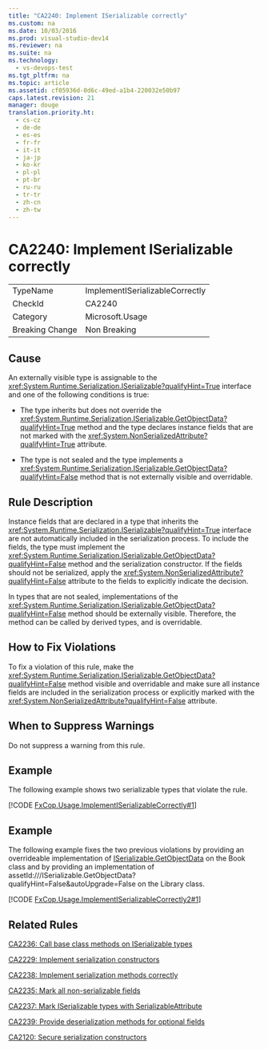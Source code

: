 ```yaml
---
title: "CA2240: Implement ISerializable correctly"
ms.custom: na
ms.date: 10/03/2016
ms.prod: visual-studio-dev14
ms.reviewer: na
ms.suite: na
ms.technology: 
  - vs-devops-test
ms.tgt_pltfrm: na
ms.topic: article
ms.assetid: cf05936d-0d6c-49ed-a1b4-220032e50b97
caps.latest.revision: 21
manager: douge
translation.priority.ht: 
  - cs-cz
  - de-de
  - es-es
  - fr-fr
  - it-it
  - ja-jp
  - ko-kr
  - pl-pl
  - pt-br
  - ru-ru
  - tr-tr
  - zh-cn
  - zh-tw
---
```

# CA2240: Implement ISerializable correctly
|||  
|-|-|  
|TypeName|ImplementISerializableCorrectly|  
|CheckId|CA2240|  
|Category|Microsoft.Usage|  
|Breaking Change|Non Breaking|  
  
## Cause  
 An externally visible type is assignable to the <xref:System.Runtime.Serialization.ISerializable?qualifyHint=True> interface and one of the following conditions is true:  
  
-   The type inherits but does not override the <xref:System.Runtime.Serialization.ISerializable.GetObjectData?qualifyHint=True> method and the type declares instance fields that are not marked with the <xref:System.NonSerializedAttribute?qualifyHint=True> attribute.  
  
-   The type is not sealed and the type implements a <xref:System.Runtime.Serialization.ISerializable.GetObjectData?qualifyHint=False> method that is not externally visible and overridable.  
  
## Rule Description  
 Instance fields that are declared in a type that inherits the <xref:System.Runtime.Serialization.ISerializable?qualifyHint=True> interface are not automatically included in the serialization process. To include the fields, the type must implement the <xref:System.Runtime.Serialization.ISerializable.GetObjectData?qualifyHint=False> method and the serialization constructor. If the fields should not be serialized, apply the <xref:System.NonSerializedAttribute?qualifyHint=False> attribute to the fields to explicitly indicate the decision.  
  
 In types that are not sealed, implementations of the <xref:System.Runtime.Serialization.ISerializable.GetObjectData?qualifyHint=False> method should be externally visible. Therefore, the method can be called by derived types, and is overridable.  
  
## How to Fix Violations  
 To fix a violation of this rule, make the <xref:System.Runtime.Serialization.ISerializable.GetObjectData?qualifyHint=False> method visible and overridable and make sure all instance fields are included in the serialization process or explicitly marked with the <xref:System.NonSerializedAttribute?qualifyHint=False> attribute.  
  
## When to Suppress Warnings  
 Do not suppress a warning from this rule.  
  
## Example  
 The following example shows two serializable types that violate the rule.  
  
 [!CODE [FxCop.Usage.ImplementISerializableCorrectly#1](../CodeSnippet/VS_Snippets_CodeAnalysis/FxCop.Usage.ImplementISerializableCorrectly#1)]  
  
## Example  
 The following example fixes the two previous violations by providing an overrideable implementation of [ISerializable.GetObjectData](assetId:///ISerializable.GetObjectData?qualifyHint=False&autoUpgrade=False) on the Book class and by providing an implementation of assetId:///ISerializable.GetObjectData?qualifyHint=False&autoUpgrade=False on the Library class.  
  
 [!CODE [FxCop.Usage.ImplementISerializableCorrectly2#1](../CodeSnippet/VS_Snippets_CodeAnalysis/FxCop.Usage.ImplementISerializableCorrectly2#1)]  
  
## Related Rules  
 [CA2236: Call base class methods on ISerializable types](../VS_IDE/CA2236--Call-base-class-methods-on-ISerializable-types.md)  
  
 [CA2229: Implement serialization constructors](../VS_IDE/CA2229--Implement-serialization-constructors.md)  
  
 [CA2238: Implement serialization methods correctly](../VS_IDE/CA2238--Implement-serialization-methods-correctly.md)  
  
 [CA2235: Mark all non-serializable fields](../VS_IDE/CA2235--Mark-all-non-serializable-fields.md)  
  
 [CA2237: Mark ISerializable types with SerializableAttribute](../VS_IDE/CA2237--Mark-ISerializable-types-with-SerializableAttribute.md)  
  
 [CA2239: Provide deserialization methods for optional fields](../VS_IDE/CA2239--Provide-deserialization-methods-for-optional-fields.md)  
  
 [CA2120: Secure serialization constructors](../VS_IDE/CA2120--Secure-serialization-constructors.md)